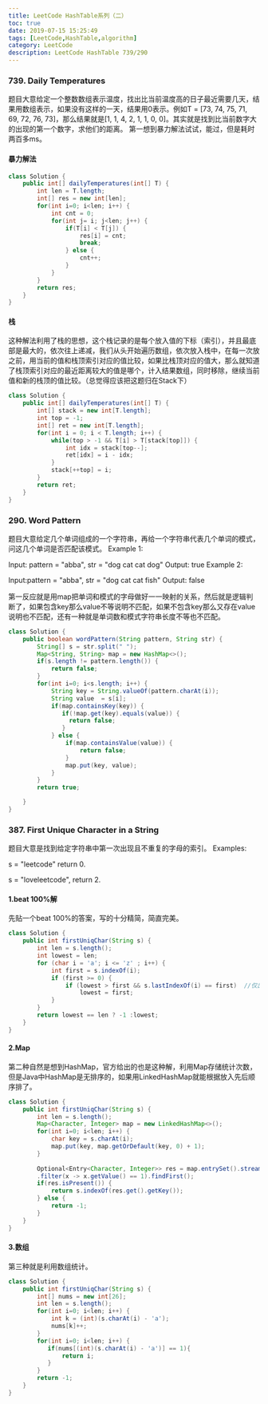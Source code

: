 ```yaml
---
title: LeetCode HashTable系列（二）
toc: true
date: 2019-07-15 15:25:49
tags: [LeetCode,HashTable,algorithm]
category: LeetCode
description: LeetCode HashTable 739/290
---
```


### 739. Daily Temperatures
题目大意给定一个整数数组表示温度，找出比当前温度高的日子最近需要几天，结果用数组表示，如果没有这样的一天，结果用0表示。例如T = [73, 74, 75, 71, 69, 72, 76, 73]，那么结果就是[1, 1, 4, 2, 1, 1, 0, 0]。其实就是找到比当前数字大的出现的第一个数字，求他们的距离。
第一想到暴力解法试试，能过，但是耗时两百多ms。
#### 暴力解法
```Java Solution https://leetcode.com/problems/daily-temperatures/ Daily Temperatures
class Solution {
    public int[] dailyTemperatures(int[] T) {
        int len = T.length;
        int[] res = new int[len];
        for(int i=0; i<len; i++) {
            int cnt = 0;
            for(int j= i; j<len; j++) {              
                if(T[i] < T[j]) {
                    res[i] = cnt;
                    break;
                } else {
                    cnt++;
                }
            }
        }
        return res;
    }
}
```
#### 栈
这种解法利用了栈的思想，这个栈记录的是每个放入值的下标（索引），并且最底部是最大的，依次往上递减，我们从头开始遍历数组，依次放入栈中，在每一次放之前，用当前的值和栈顶索引对应的值比较，如果比栈顶对应的值大，那么就知道了栈顶索引对应的最近距离较大的值是哪个，计入结果数组，同时移除，继续当前值和新的栈顶的值比较。（总觉得应该把这题归在Stack下）
```Java Solution https://leetcode.com/problems/daily-temperatures/ Daily Temperatures
class Solution {
    public int[] dailyTemperatures(int[] T) {
        int[] stack = new int[T.length];
        int top = -1;
        int[] ret = new int[T.length];
        for(int i = 0; i < T.length; i++) {   
            while(top > -1 && T[i] > T[stack[top]]) {
                int idx = stack[top--];
                ret[idx] = i - idx; 
            }
            stack[++top] = i;
        }
        return ret;
    }
}
```

### 290. Word Pattern
题目大意给定几个单词组成的一个字符串，再给一个字符串代表几个单词的模式，问这几个单词是否匹配该模式。
Example 1:

Input: pattern = "abba", str = "dog cat cat dog"
Output: true
Example 2:

Input:pattern = "abba", str = "dog cat cat fish"
Output: false

第一反应就是用map把单词和模式的字母做好一一映射的关系，然后就是逻辑判断了，如果包含key那么value不等说明不匹配，如果不包含key那么又存在value说明也不匹配，还有一种就是单词数和模式字符串长度不等也不匹配。

```Java Solution https://leetcode.com/problems/word-pattern/ Word Pattern
class Solution {
    public boolean wordPattern(String pattern, String str) {
        String[] s = str.split(" ");
        Map<String, String> map = new HashMap<>();
        if(s.length != pattern.length()) {
            return false;
        }
        for(int i=0; i<s.length; i++) {
            String key = String.valueOf(pattern.charAt(i));
            String value  = s[i];
            if(map.containsKey(key)) {
               if(!map.get(key).equals(value)) {
                 return false;
               }
            } else {
                if(map.containsValue(value)) {
                    return false;
                }
                map.put(key, value);
            }
        }
        return true;  

    }
}
```

### 387. First Unique Character in a String
题目大意是找到给定字符串中第一次出现且不重复的字母的索引。
Examples:

s = "leetcode"
return 0.

s = "loveleetcode",
return 2.
#### 1.beat 100%解
先贴一个beat 100%的答案，写的十分精简，简直完美。
```Java Solution https://leetcode.com/problems/first-unique-character-in-a-string/  First Unique Character in a String
class Solution {
    public int firstUniqChar(String s) {
        int len = s.length();
        int lowest = len;
        for (char i = 'a'; i <= 'z' ; i++) {
            int first = s.indexOf(i);
            if (first >= 0) {
                if (lowest > first && s.lastIndexOf(i) == first)  //仅出现一次，并且靠前
                    lowest = first;
            }
        }
        return lowest == len ? -1 :lowest;
    }
}

```
#### 2.Map
第二种自然是想到HashMap，官方给出的也是这种解，利用Map存储统计次数，但是Java中HashMap是无排序的，如果用LinkedHashMap就能根据放入先后顺序排了。
```Java Solution https://leetcode.com/problems/first-unique-character-in-a-string/  First Unique Character in a String
class Solution {
    public int firstUniqChar(String s) {
        int len = s.length();
        Map<Character, Integer> map = new LinkedHashMap<>();
        for(int i=0; i<len; i++) {
            char key = s.charAt(i);
            map.put(key, map.getOrDefault(key, 0) + 1);
        }
        
        Optional<Entry<Character, Integer>> res = map.entrySet().stream()
        .filter(x -> x.getValue() == 1).findFirst();
        if(res.isPresent()) {
            return s.indexOf(res.get().getKey());
        } else {
            return -1;
        }
    }
}

```
#### 3.数组
第三种就是利用数组统计。
```Java Solution https://leetcode.com/problems/first-unique-character-in-a-string/  First Unique Character in a String
class Solution {
    public int firstUniqChar(String s) {
        int[] nums = new int[26];
        int len = s.length();
        for(int i=0; i<len; i++) {
            int k = (int)(s.charAt(i) - 'a');
            nums[k]++;
        }
        for(int i=0; i<len; i++) {
           if(nums[(int)(s.charAt(i) - 'a')] == 1){
               return i;
           }
        }
        return -1;
    }
}

```
